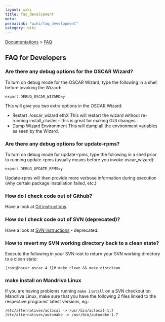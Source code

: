 ```yaml
---
layout: wiki
title: faq_development
meta: 
permalink: "wiki/faq_development"
category: wiki
---
```

<!-- Name: faq_development -->
<!-- Version: 3 -->
<!-- Author: valleegr -->


[Documentations](Document) > [FAQ](faq)

## FAQ for Developers

### Are there any debug options for the OSCAR Wizard?

To turn on debug mode for the OSCAR Wizard, type the following in a shell before invoking the Wizard:

    export DEBUG_OSCAR_WIZARD=y

This will give you two extra options in the OSCAR Wizard:

 * Restart ./oscar_wizard ethX
   This will restart the wizard without re-running install_cluster - this is great for making GUI changes.
 * Dump Wizard Environment
   This will dump all the environment variables as seen by the Wizard.

### Are there any debug options for update-rpms?

To turn on debug mode for update-rpms, type the following in a shell prior to running update-rpms (usually means before you invoke oscar_wizard):

    export DEBUG_UPDATE_RPMS=y

Update-rpms will then provide more verbose information during execution (why certain package installation failed, etc.)

### How do I check code out of Github?

Have a look at [Git instructions](Githubinstructions).

### How do I check code out of SVN (deprecated)?

Have a look at [SVN instructions](SVNinstructions) - deprecated.

### How to revert my SVN working directory back to a clean state?

Execute the following in your SVN root to return your SVN working directory to a clean state:

    [root@oscar oscar-4.1]# make clean && make distclean

### make install on Mandriva Linux

If you are having problems running `make install` on a SVN checkout on Mandriva Linux, make sure that you have the following 2 files linked to the respective programs' latest versions, eg.:

    /etc/alternatives/aclocal -> /usr/bin/aclocal-1.7
    /etc/alternatives/automake -> /usr/bin/automake-1.7
